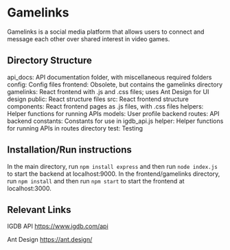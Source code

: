 # Gamelinks
Gamelinks is a social media platform that allows users to connect and message each other over shared interest in video games. 

## Directory Structure
api_docs: API documentation folder, with miscellaneous required folders
config: Config files
frontend: Obsolete, but contains the gamelinks directory
  gamelinks: React frontend with .js and .css files; uses Ant Design for UI design
    public: React structure files
    src: React frontend structure
      components: React frontend pages as .js files, with .css files
helpers: Helper functions for running APIs
models: User profile backend
routes: API backend
  constants: Constants for use in igdb_api.js
  helper: Helper functions for running APIs in routes directory
test: Testing

## Installation/Run instructions
In the main directory, run `npm install express` and then run `node index.js` to start the backend at localhost:9000.
In the frontend/gamelinks directory, run `npm install` and then run `npm start` to start the frontend at localhost:3000.

## Relevant Links 
IGDB API
https://www.igdb.com/api

Ant Design
https://ant.design/
